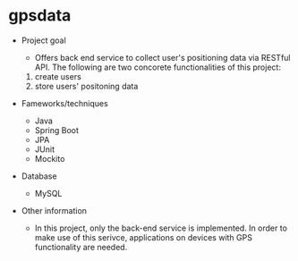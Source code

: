 # gpsdata

* Project goal
    - Offers back end service to collect user's positioning data via RESTful API. The following are two concorete functionalities of this project:
    1. create users
    2. store users' positoning data

* Fameworks/techniques
    - Java
    - Spring Boot
    - JPA
    - JUnit
    - Mockito

* Database
    - MySQL

* Other information
    - In this project, only the back-end service is implemented.  In order to make use of this serivce, applications on devices with GPS functionality are needed.